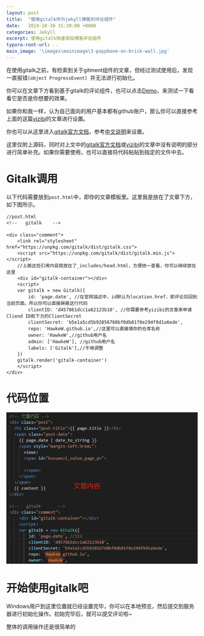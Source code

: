 ```yaml
---
layout: post
title:  "使用gitalk作为jekyll博客的评论组件"
date:   2019-10-30 15:30:00 +0800
categories: Jekyll
excerpt: 使用gitalk快速添加博客评论组件
typora-root-url: ..
main_image: '\images\mainimage\3-payphone-on-brick-wall.jpg'
---
```


在使用gitalk之前，有检索到关于gitment组件的文章，但经过测试使用后，发现一直报错` [object ProgressEvent]  `并无法进行初始化。

你可以在文章下方看到基于gitalk的评论组件，也可以点击[Demo]( https://gitalk.github.io/ )，来测试一下看看它是否是你想要的效果。

如果你和我一样，认为自己面向的用户基本都有github账户，那么你可以直接参考上面的这篇[yizibi](https://yizibi.github.io/2018/09/26/Mac-%E4%B8%80%E6%AD%A5%E4%B8%80%E6%AD%A5%E6%95%99%E4%BD%A0%E5%9C%A8Jekyll%E5%8D%9A%E5%AE%A2%E6%B7%BB%E5%8A%A0%E8%AF%84%E8%AE%BA%E7%B3%BB%E7%BB%9F/](https://yizibi.github.io/2018/09/26/Mac-)一步一步教你在Jekyll博客添加评论系统/)的文章进行设置。

你也可以从这里进入[gitalk官方文档]( https://github.com/gitalk/gitalk )，参考[中文说明]( https://github.com/gitalk/gitalk/blob/master/readme-cn.md )来设置。

这里仅附上源码，同时对上文中的[gitalk官方文档]( https://github.com/gitalk/gitalk )或[yizibi](https://yizibi.github.io/2018/09/26/Mac-%E4%B8%80%E6%AD%A5%E4%B8%80%E6%AD%A5%E6%95%99%E4%BD%A0%E5%9C%A8Jekyll%E5%8D%9A%E5%AE%A2%E6%B7%BB%E5%8A%A0%E8%AF%84%E8%AE%BA%E7%B3%BB%E7%BB%9F/](https://yizibi.github.io/2018/09/26/Mac-)一步一步教你在Jekyll博客添加评论系统/)的文章中没有说明的部分进行简单补充。如果你需要使用，也可以直接将代码粘贴到指定的文件中去。

# Gitalk调用

以下代码需要放到`post.html`中，即你的文章模板里。这里我是放在了文章下方，如下图所示。

```
//post.html
<!--   gitalk    -->

<div class="comment">
    <link rel="stylesheet" href="https://unpkg.com/gitalk/dist/gitalk.css"> 
    <script src="https://unpkg.com/gitalk/dist/gitalk.min.js"></script>
    //上面这些引用内容我放在了_includes/head.html，方便统一查看，你可以继续放在这里
    <div id="gitalk-container"></div>
    <script>
    var gitalk = new Gitalk({
        id: 'page.date', //在官网描述中，id默认为location.href，即评论后回到当前页面。所以你可以直接屏蔽这行代码
        clientID: 'd457861dcc1a62123b10', //你需要参考yizibi的文章来申请Cliend ID和下方的ClientSecret
        clientSecret: 'b5e1a5cd5b92856760bf0db81f8e294f9d1a6ede',
        repo: 'HawkeW.github.io',//这里可以直接填你的仓库名称
        owner: 'HawkeW',//github用户名
        admin: ['HawkeW'], //github用户名
        labels: ['Gitalk'],//不用调整
    })
    gitalk.render('gitalk-container')
    </script> 
</div>
```

# 代码位置

![01.location](/images/02-gitalk/01.location.png)

# 开始使用gitalk吧

Windows用户到这里位置就已经设置完毕，你可以在本地预览，然后提交到服务器进行初始化操作。初始完毕后，就可以提交评论啦~

整体的调用操作还是很简单的